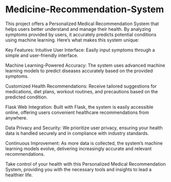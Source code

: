 # Medicine-Recommendation-System
This project offers a Personalized Medical Recommendation System that helps users better understand and manage their health. By analyzing symptoms provided by users, it accurately predicts potential conditions using machine learning. Here’s what makes this system unique:

Key Features:
Intuitive User Interface: Easily input symptoms through a simple and user-friendly interface.

Machine Learning-Powered Accuracy: The system uses advanced machine learning models to predict diseases accurately based on the provided symptoms.

Customized Health Recommendations: Receive tailored suggestions for medications, diet plans, workout routines, and precautions based on the predicted condition.

Flask Web Integration: Built with Flask, the system is easily accessible online, offering users convenient healthcare recommendations from anywhere.

Data Privacy and Security: We prioritize user privacy, ensuring your health data is handled securely and in compliance with industry standards.

Continuous Improvement: As more data is collected, the system’s machine learning models evolve, delivering increasingly accurate and relevant recommendations.

Take control of your health with this Personalized Medical Recommendation System, providing you with the necessary tools and insights to lead a healthier life.
